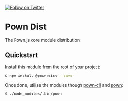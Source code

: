 [![Follow on Twitter](https://img.shields.io/twitter/follow/pownjs.svg?logo=twitter)](https://twitter.com/pownjs)

# Pown Dist

The Pown.js core module distribution.

## Quickstart

Install this module from the root of your project:

```sh
$ npm install @pown/dist --save
```

Once done, utilise the modules though [pown-cli](https://github.com/pownjs/pown-cli) and [pown](https://github.com/pownjs/pown):

```sh
$ ./node_modules/.bin/pown
```
